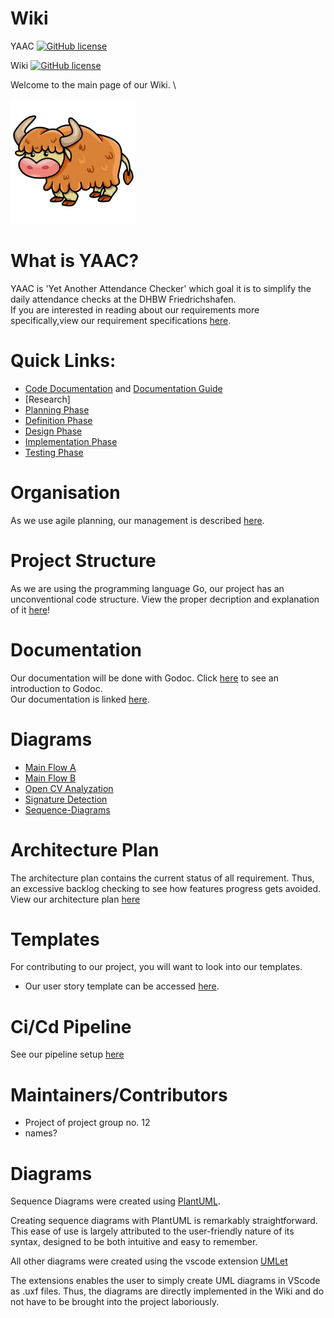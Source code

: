 # Wiki

YAAC [![GitHub license](https://img.shields.io/github/license/DHBW-SE-2023/YAAC.svg)](https://github.com/DHBW-SE-2023/YAAC/blob/master/LICENSE)


Wiki [![GitHub license](https://img.shields.io/github/license/DHBW-SE-2023/Wiki.svg)](https://github.com/DHBW-SE-2023/Wiki/blob/main/LICENSE)



Welcome to the main page of our Wiki. \
<!--The links will guide you to all sub-articles of this page. -->

![YAAC](./Assets/Icon.png)
# What is YAAC?
YAAC is 'Yet Another Attendance Checker' which goal it is to simplify the daily attendance checks at the DHBW Friedrichshafen. \
If you are interested in reading about our requirements more specifically,view our requirement specifications [here](https://github.com/DHBW-SE-2023/Wiki/blob/main/Pages/RequirementSpecs.md).

<!--
### Software used:
<img height="30px" src="https://cdn.jsdelivr.net/gh/devicons/devicon/icons/vscode/vscode-original.svg" />
<img height="30px" src="https://cdn.jsdelivr.net/gh/devicons/devicon/icons/figma/figma-original.svg" />
<img height="30px" src="https://cdn.jsdelivr.net/gh/devicons/devicon/icons/github/github-original.svg" />
<img height="30px" src="https://cdn.jsdelivr.net/gh/devicons/devicon/icons/go/go-original-wordmark.svg" />
<img height="30px" src="https://cdn.jsdelivr.net/gh/devicons/devicon/icons/linux/linux-original.svg" />
<img height="30px" src="https://cdn.jsdelivr.net/gh/devicons/devicon/icons/windows8/windows8-original.svg" />
<img height="30px" src="https://cdn.jsdelivr.net/gh/devicons/devicon/icons/apple/apple-original.svg" />

found [here](https://devicon.dev)              

-->

# Quick Links:

- [Code Documentation](https://pkg.go.dev/github.com/DHBW-SE-2023/YAAC) and [Documentation Guide](/Pages/CodeDocumentationGODoc.md)   
- [Research]
- [Planning Phase](/Pages/1Planning/1.0.0PlanningPhase.md)
- [Definition Phase](/Pages/2Definition/2.0.0DefinitionPhase.md)
- [Design Phase](/Pages/3Design/3.0.0DesignPhase.md)
- [Implementation Phase](/Pages/4Implementation/4.0.0ImplementationPhase.md)
- [Testing Phase](/Pages/5Testing/5.0.0TestingPhase.md)

# Organisation

As we use agile planning, our management is described [here](https://github.com/DHBW-SE-2023/Wiki/blob/main/Pages/Management.md). 


# Project Structure
As we are using the programming language Go, our project has an unconventional code structure. View the proper decription and explanation of it [here](https://github.com/DHBW-SE-2023/Wiki/blob/main/Pages/Structure.md)!

# Documentation
Our documentation will be done with Godoc. Click [here](https://github.com/DHBW-SE-2023/Wiki/blob/main/Pages/GoDoc.md) to see an introduction to Godoc. \
Our documentation is linked [here](https://github.com/DHBW-SE-2023/YAAC/blob/main).

# Diagrams
- [Main Flow A](https://github.com/DHBW-SE-2023/Wiki/blob/main/Diagrams/MainFlowA.drawio)
- [Main Flow B](https://github.com/DHBW-SE-2023/Wiki/blob/main/Diagrams/MainFlowB.drawio)
- [Open CV Analyzation](https://github.com/DHBW-SE-2023/Wiki/blob/main/Diagrams/OpenCVAnalyzation.drawio)
- [Signature Detection](https://github.com/DHBW-SE-2023/Wiki/blob/main/Diagrams/SignatureDetection.drawio)
- [Sequence-Diagrams](https://github.com/DHBW-SE-2023/Wiki/blob/main/Diagrams/Sequence_Diagrams/Sequence_Diagrams.md)

# Architecture Plan
The architecture plan contains the current status of all requirement. Thus, an excessive backlog checking to see how features progress gets avoided. \
View our architecture plan [here](https://github.com/DHBW-SE-2023/Wiki/blob/main/Pages/ArchitecturePlan.md)

# Templates
For contributing to our project, you will want to look into our templates.
- Our user story template can be accessed [here](https://github.com/DHBW-SE-2023/Wiki/blob/main/Templates/templateUserStories.md).

# Ci/Cd Pipeline
See our pipeline setup [here](https://github.com/DHBW-SE-2023/Wiki/blob/main/Pages/Pipeline.md)

# Maintainers/Contributors
- Project of project group no. 12
- names? 

# Diagrams

Sequence Diagrams were created using [PlantUML](https://plantuml.com/sequence-diagram).

Creating sequence diagrams with PlantUML is remarkably straightforward. This ease of use is largely attributed to the user-friendly nature of its syntax, designed to be both intuitive and easy to remember.

All other diagrams were created using the vscode extension [UMLet](https://marketplace.visualstudio.com/items?itemName=TheUMLetTeam.umlet)

The extensions enables the user to simply create UML diagrams in VScode as .uxf files. Thus, the diagrams are directly implemented in the Wiki and do not have to be brought into the project laboriously.